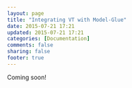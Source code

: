 ```yaml
---
layout: page
title: "Integrating VT with Model-Glue"
date: 2015-07-21 17:21
updated: 2015-07-21 17:21
categories: [Documentation]
comments: false
sharing: false
footer: true
---
```

Coming soon!